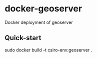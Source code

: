 docker-geoserver
================

Docker deployment of geoserver

Quick-start
-----------
sudo docker build -t csiro-env:geoserver .


